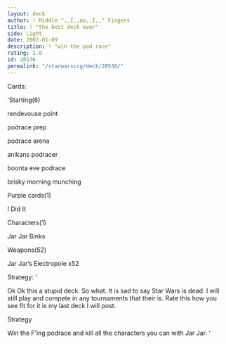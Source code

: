 ```yaml
---
layout: deck
author: ! Middle ",,I,,oo,,I,," Fingers
title: ! "the best deck ever"
side: Light
date: 2002-01-09
description: ! "win the pod race"
rating: 2.0
id: 20536
permalink: "/starwarsccg/deck/20536/"
---
```

Cards: 

'Starting(6)

rendevouse point

podrace prep

podrace arena

anikans podracer

boonta eve podrace

brisky morning munching


Purple cards(1)

I Did It


Characters(1)

Jar Jar Binks


Weapons(52)

Jar Jar’s Electropole x52

Strategy: '

Ok Ok this a stupid deck. So what. It is sad to say Star Wars is dead. I will still play and compete in any tournaments that their is. Rate this how you see fit for it is my last deck I will post. 


Strategy


Win the F’ing podrace and kill all the characters you can with Jar Jar.  '
